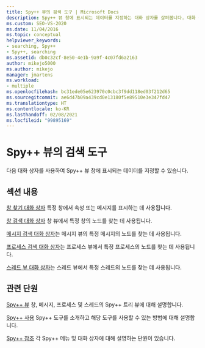 ```yaml
---
title: Spy++ 뷰의 검색 도구 | Microsoft Docs
description: Spy++ 뷰 창에 표시되는 데이터를 지정하는 대화 상자를 살펴봅니다. 대화 상자에는 창 찾기, 창 검색, 메시지 검색, 프로세스 검색, 스레드 검색이 포함됩니다.
ms.custom: SEO-VS-2020
ms.date: 11/04/2016
ms.topic: conceptual
helpviewer_keywords:
- searching, Spy++
- Spy++, searching
ms.assetid: db0c32cf-8e50-4e1b-9a9f-4c07fd6a2163
author: mikejo5000
ms.author: mikejo
manager: jmartens
ms.workload:
- multiple
ms.openlocfilehash: bc31ede05e623970c0cbc3f9dd118ed03f212d65
ms.sourcegitcommit: ae6d47b09a439cd0e13180f5e89510e3e347fd47
ms.translationtype: HT
ms.contentlocale: ko-KR
ms.lasthandoff: 02/08/2021
ms.locfileid: "99895169"
---
```

# <a name="search-tools-for-spy-views"></a>Spy++ 뷰의 검색 도구
다음 대화 상자를 사용하여 Spy++ 뷰 창에 표시되는 데이터를 지정할 수 있습니다.

## <a name="in-this-section"></a>섹션 내용
 [창 찾기 대화 상자](../debugger/find-window-dialog-box.md) 특정 창에서 속성 또는 메시지를 표시하는 데 사용됩니다.

 [창 검색 대화 상자](../debugger/window-search-dialog-box.md) 창 뷰에서 특정 창의 노드를 찾는 데 사용됩니다.

 [메시지 검색 대화 상자](../debugger/message-search-dialog-box.md)는 메시지 뷰의 특정 메시지의 노드를 찾는 데 사용됩니다.

 [프로세스 검색 대화 상자](../debugger/process-search-dialog-box.md)는 프로세스 뷰에서 특정 프로세스의 노드를 찾는 데 사용됩니다.

 [스레드 뷰 대화 상자](../debugger/thread-search-dialog-box.md)는 스레드 뷰에서 특정 스레드의 노드를 찾는 데 사용됩니다.

## <a name="related-sections"></a>관련 단원
 [Spy++ 뷰](../debugger/spy-increment-views.md) 창, 메시지, 프로세스 및 스레드의 Spy++ 트리 뷰에 대해 설명합니다.

 [Spy++ 사용](../debugger/using-spy-increment.md) Spy++ 도구를 소개하고 해당 도구를 사용할 수 있는 방법에 대해 설명합니다.

 [Spy++ 참조](../debugger/spy-increment-reference.md) 각 Spy++ 메뉴 및 대화 상자에 대해 설명하는 단원이 있습니다.